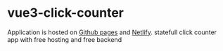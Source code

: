 # vue3-click-counter
Application is hosted on [Github pages](https://sticker0ne.github.io/vue3-click-counter/) and [Netlify](https://vue3-click-counter.netlify.app/).
statefull click counter app with free hosting and free backend
